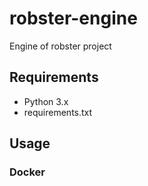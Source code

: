 # robster-engine
Engine of robster project

## Requirements
* Python 3.x
* requirements.txt

## Usage

### Docker
